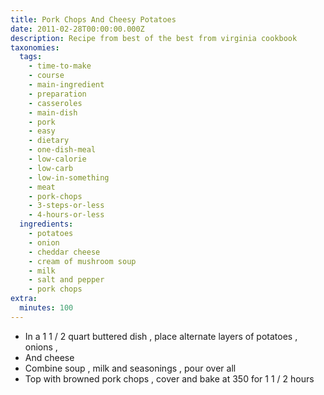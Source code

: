 ```yaml
---
title: Pork Chops And Cheesy Potatoes
date: 2011-02-28T00:00:00.000Z
description: Recipe from best of the best from virginia cookbook
taxonomies:
  tags:
    - time-to-make
    - course
    - main-ingredient
    - preparation
    - casseroles
    - main-dish
    - pork
    - easy
    - dietary
    - one-dish-meal
    - low-calorie
    - low-carb
    - low-in-something
    - meat
    - pork-chops
    - 3-steps-or-less
    - 4-hours-or-less
  ingredients:
    - potatoes
    - onion
    - cheddar cheese
    - cream of mushroom soup
    - milk
    - salt and pepper
    - pork chops
extra:
  minutes: 100
---
```

 - In a 1 1 / 2 quart buttered dish , place alternate layers of potatoes , onions ,
 - And cheese
 - Combine soup , milk and seasonings , pour over all
 - Top with browned pork chops , cover and bake at 350 for 1 1 / 2 hours
